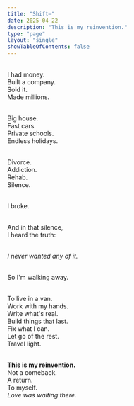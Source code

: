 ```yaml
---
title: "Shift—"
date: 2025-04-22
description: "This is my reinvention."
type: "page"
layout: "single"
showTableOfContents: false
---
```


&nbsp;  
I had money.  
Built a company.  
Sold it.  
Made millions.  

&nbsp;  
Big house.  
Fast cars.  
Private schools.  
Endless holidays.  

&nbsp;  
Divorce.  
Addiction.  
Rehab.  
Silence.  

&nbsp;  
I broke.  

&nbsp;  
And in that silence,  
I heard the truth:  

&nbsp;  
*I never wanted any of it.*  

&nbsp;  
So I'm walking away.  

&nbsp;  
To live in a van.  
Work with my hands.  
Write what's real.  
Build things that last.  
Fix what I can.  
Let go of the rest.  
Travel light.  

&nbsp;  
**This is my reinvention.**  
Not a comeback.  
A return.  
To myself.  
*Love was waiting there.*
